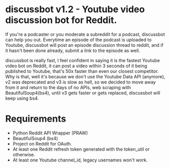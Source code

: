 discussbot v1.2 - Youtube video discussion bot for Reddit.
===

If you're a podcaster or you moderate a subreddit for a podcast, discussbot can help you out. Everytime an episode of the podcast is uploaded to Youtube, discussbot will post an episode discussion thread to reddit, and if it hasn't been done already, submit a link to the episode as well.

discussbot is really fast, I feel confident in saying it is the fastest Youtube video bot on Reddit, it can post a video within 3 seconds of it being published to Youtube, that's 50x faster than even our closest competitor. Why is that, well it's because we don't use the Youtube Data API (anymore), v2 was deprecated and v3 is slow as hell, so we decided to move away from it and return to the days of no APIs, web scraping with BeautifulSoup4(bs4), until v3 gets faster or gets replaced, discussbot will keep using bs4.

Requirements
===

* Python Reddit API Wrapper (PRAW)
* BeautifulSoup4 (bs4)
* Project on Reddit for OAuth.
* At least one Reddit refresh token generated with the token_util or otherwise.
* At least one Youtube channel_id, legacy usernames won't work.
